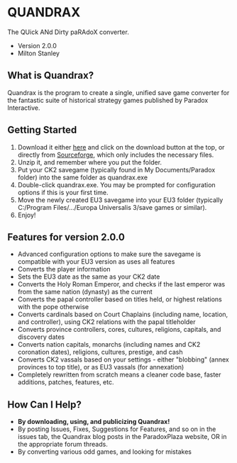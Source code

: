 QUANDRAX
========
The QUick ANd Dirty paRAdoX converter. 
- Version 2.0.0
- Milton Stanley

What is Quandrax?
-----------------
Quandrax is the program to create a single, unified save game converter for the fantastic suite of historical strategy games published by Paradox Interactive.

Getting Started
---------------
1. Download it either [here](http://miltonstanley.github.io/Quandrax/) and click on the download button at the top, or directly from [Sourceforge](http://sourceforge.net/projects/quandrax/), which only includes the necessary files.
2. Unzip it, and remember where you put the folder.
3. Put your CK2 savegame (typically found in My Documents/Paradox folder) into the same folder as quandrax.exe
4. Double-click quandrax.exe. You may be prompted for configuration options if this is your first time.
5. Move the newly created EU3 savegame into your EU3 folder (typically C:/Program Files/.../Europa Universalis 3/save games or similar).
6. Enjoy!

Features for version 2.0.0
--------------------------
- Advanced configuration options to make sure the savegame is compatible with your EU3 version as uses all features
- Converts the player information
- Sets the EU3 date as the same as your CK2 date
- Converts the Holy Roman Emperor, and checks if the last emperor was from the same nation (dynasty) as the current
- Converts the papal controller based on titles held, or highest relations with the pope otherwise
- Converts cardinals based on Court Chaplains (including name, location, and controller), using CK2 relations with the papal titleholder
- Converts province controllers, cores, cultures, religions, capitals, and discovery dates
- Converts nation capitals, monarchs (including names and CK2 coronation dates), religions, cultures, prestige, and cash
- Converts CK2 vassals based on your settings - either "blobbing" (annex provinces to top title), or as EU3 vassals (for annexation)
- Completely rewritten from scratch means a cleaner code base, faster additions, patches, features, etc.

How Can I Help?
---------------
- **By downloading, using, and publicizing Quandrax!**
- By posting Issues, Fixes, Suggestions for Features, and so on in the issues tab, the Quandrax blog posts in the ParadoxPlaza website, OR in the appropriate forum threads.
- By converting various odd games, and looking for mistakes
